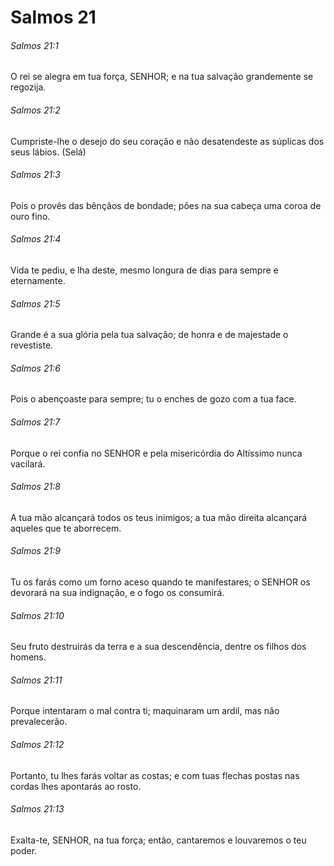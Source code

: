 # Salmos 21

###### Salmos 21:1

O rei se alegra em tua força, SENHOR; e na tua salvação grandemente se regozija.

###### Salmos 21:2

Cumpriste-lhe o desejo do seu coração e não desatendeste as súplicas dos seus lábios. (Selá)

###### Salmos 21:3

Pois o provês das bênçãos de bondade; pões na sua cabeça uma coroa de ouro fino.

###### Salmos 21:4

Vida te pediu, e lha deste, mesmo longura de dias para sempre e eternamente.

###### Salmos 21:5

Grande é a sua glória pela tua salvação; de honra e de majestade o revestiste.

###### Salmos 21:6

Pois o abençoaste para sempre; tu o enches de gozo com a tua face.

###### Salmos 21:7

Porque o rei confia no SENHOR e pela misericórdia do Altíssimo nunca vacilará.

###### Salmos 21:8

A tua mão alcançará todos os teus inimigos; a tua mão direita alcançará aqueles que te aborrecem.

###### Salmos 21:9

Tu os farás como um forno aceso quando te manifestares; o SENHOR os devorará na sua indignação, e o fogo os consumirá.

###### Salmos 21:10

Seu fruto destruirás da terra e a sua descendência, dentre os filhos dos homens.

###### Salmos 21:11

Porque intentaram o mal contra ti; maquinaram um ardil, mas não prevalecerão.

###### Salmos 21:12

Portanto, tu lhes farás voltar as costas; e com tuas flechas postas nas cordas lhes apontarás ao rosto.

###### Salmos 21:13

Exalta-te, SENHOR, na tua força; então, cantaremos e louvaremos o teu poder.


